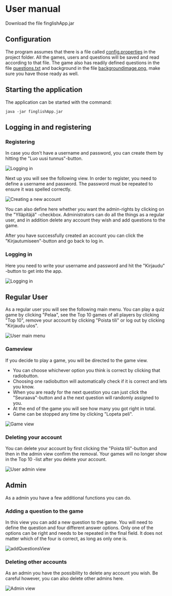 #  User manual

Download the file finglishApp.jar

## Configuration

The program assumes that there is a file called [config.properties](https://github.com/saarasat/finglish-app-otm-2019/blob/master/FinglishApp/config.properties) in the project folder. All the games, users and questions will be saved and read according to that file. The game also has readily defined questions in the file [questions.txt](https://github.com/saarasat/finglish-app-otm-2019/blob/master/FinglishApp/questions.txt) and background in the file [backgroundimage.png](https://github.com/saarasat/finglish-app-otm-2019/blob/master/FinglishApp/backgroundimage.png), make sure you have those ready as well.

## Starting the application

The application can be started with the command:

<pre>
<code>java -jar finglishApp.jar</code>
</pre>


## Logging in and registering


### Registering

In case you don't have a username and password, you can create them by hitting the "Luo uusi tunnus"-button. 

![Logging in](https://github.com/saarasat/finglish-app-otm-2019/blob/master/Documentation/images/LoggingIn.png)


Next up you will see the following view. In order to register, you need to define a username and password. The password must be repeated to ensure it was spelled correctly. 

![Creating a new account](https://github.com/saarasat/finglish-app-otm-2019/blob/master/Documentation/images/creatingAnAccount.png)

You can also define here whether you want the admin-rights by clicking on the "Ylläpitäjä" -checkbox. Administrators can do all the things as a regular user, and in addition delete any account they wish and add questions to the game. 

After you have successfully created an account you can click the "Kirjautumiseen"-button and go back to log in. 


### Logging in

Here you need to write your username and password and hit the "Kirjaudu" -button to get into the app.

![Logging in](https://github.com/saarasat/finglish-app-otm-2019/blob/master/Documentation/images/LoggingIn.png)


## Regular User

As a regular user you will see the following main menu. You can play a quiz game by clicking "Pelaa", see the Top 10 games of all players by clicking "Top 10", remove your account by clicking "Poista tili" or log out by clicking "Kirjaudu ulos". 

![User main menu](https://github.com/saarasat/finglish-app-otm-2019/blob/master/Documentation/images/userMainMenu.png)


### Gameview

If you decide to play a game, you will be directed to the game view. 
- You can choose whichever option you think is correct by clicking that radiobutton. 
- Choosing one radiobutton will automatically check if it is correct and lets you know. 
- When you are ready for the next question you can just click the "Seuraava"-button and a the next question will randomly assigned to you. 
- At the end of the game you will see how many you got right in total. 
- Game can be stopped any time by clicking "Lopeta peli".

![Game view](https://github.com/saarasat/finglish-app-otm-2019/blob/master/Documentation/images/gameView.png)


### Deleting your account

You can delete your account by first clicking the "Poista tili"-button and then in the admin view confirm the removal. Your games will no longer show in the Top 10 -list after you delete your account.

![User admin view](https://github.com/saarasat/finglish-app-otm-2019/blob/master/Documentation/images/adminView2.png)


## Admin

As a admin you have a few additional functions you can do.


### Adding a question to the game

In this view you can add a new question to the game. You will need to define the question and four different answer options. Only one of the options can be right and needs to be repeated in the final field. It does not matter which of the four is correct, as long as only one is.

![addQuestionsView](https://github.com/saarasat/finglish-app-otm-2019/blob/master/Documentation/images/addQuestionsView.png)


### Deleting other accounts

As an admin you have the possibility to delete any account you wish. Be careful however, you can also delete other admins here.

![Admin view](https://github.com/saarasat/finglish-app-otm-2019/blob/master/Documentation/images/adminView1.png)
